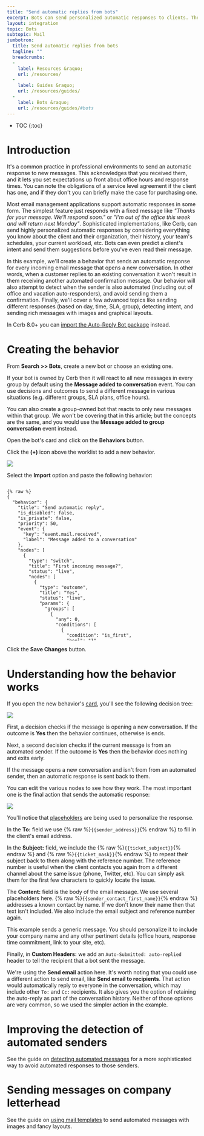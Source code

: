 ```yaml
---
title: "Send automatic replies from bots"
excerpt: Bots can send personalized automatic responses to clients. They can even predict the sender's intent and offer suggestions before you've read the message.
layout: integration
topic: Bots
subtopic: Mail
jumbotron:
  title: Send automatic replies from bots
  tagline: ""
  breadcrumbs:
  -
    label: Resources &raquo;
    url: /resources/
  -
    label: Guides &raquo;
    url: /resources/guides/
  -
    label: Bots &raquo;
    url: /resources/guides/#bots
---
```


* TOC
{:toc}

# Introduction

It's a common practice in professional environments to send an automatic response to new messages. This acknowledges that you received them, and it lets you set expectations up front about office hours and response times. You can note the obligations of a service level agreement if the client has one, and if they don't you can briefly make the case for purchasing one.

Most email management applications support automatic responses in some form.  The simplest feature just responds with a fixed message like _"Thanks for your message. We'll respond soon."_ or _"I'm out of the office this week and will return next Monday"_.  Sophisticated implementations, like Cerb, can send highly personalized automatic responses by considering everything you know about the client and their organization, their history, your team's schedules, your current workload, etc. Bots can even predict a client's intent and send them suggestions before you've even read their message.

In this example, we'll create a behavior that sends an automatic response for every incoming email message that opens a new conversation.  In other words, when a customer replies to an existing conversation it won't result in them receiving another automated confirmation message.  Our behavior will also attempt to detect when the sender is also automated (including out of office and vacation auto-responders), and avoid sending them a confirmation.  Finally, we'll cover a few advanced topics like sending different responses (based on day, time, SLA, group), detecting intent, and sending rich messages with images and graphical layouts.

<div class="cerb-box note">
	<p>
		In Cerb 8.0+ you can <a href="/packages/auto-reply-bot/">import the Auto-Reply Bot package</a> instead.
	</p>
</div>

# Creating the behavior

From **Search >> Bots**, create a new bot or choose an existing one.

If your bot is owned by Cerb then it will react to all new messages in every group by default using the **Message added to conversation** event. You can use decisions and outcomes to send a different message in various situations (e.g. different groups, SLA plans, office hours).

You can also create a group-owned bot that reacts to only new messages within that group. We won't be covering that in this article; but the concepts are the same, and you would use the **Message added to group conversation** event instead.

Open the bot's card and click on the **Behaviors** button.

Click the **(+)** icon above the worklist to add a new behavior.

<div class="cerb-screenshot">
<img src="/assets/images/guides/common/worklist-add.png" class="screenshot">
</div>

Select the **Import** option and paste the following behavior:

<pre style="max-height:29.5em;">
<code class="language-json">
{% raw %}
{
  "behavior": {
    "title": "Send automatic reply",
    "is_disabled": false,
    "is_private": false,
    "priority": 50,
    "event": {
      "key": "event.mail.received",
      "label": "Message added to a conversation"
    },
    "nodes": [
      {
        "type": "switch",
        "title": "First incoming message?",
        "status": "live",
        "nodes": [
          {
            "type": "outcome",
            "title": "Yes",
            "status": "live",
            "params": {
              "groups": [
                {
                  "any": 0,
                  "conditions": [
                    {
                      "condition": "is_first",
                      "bool": "1"
                    },
                    {
                      "condition": "is_outgoing",
                      "bool": "0"
                    }
                  ]
                }
              ]
            },
            "nodes": [
              {
                "type": "switch",
                "title": "Is it an automated message?",
                "status": "live",
                "nodes": [
                  {
                    "type": "outcome",
                    "title": "Yes",
                    "status": "live",
                    "params": {
                      "groups": [
                        {
                          "any": 0,
                          "conditions": [
                            {
                              "condition": "headers",
                              "header": "Auto-Submitted",
                              "oper": "!is",
                              "value": ""
                            },
                            {
                              "condition": "headers",
                              "header": "Auto-Submitted",
                              "oper": "!is",
                              "value": "no"
                            }
                          ]
                        }
                      ]
                    },
                    "nodes": [
                      {
                        "type": "action",
                        "title": "Ignore it and exit",
                        "status": "live",
                        "params": {
                          "actions": [
                            {
                              "action": "_exit",
                              "mode": ""
                            }
                          ]
                        }
                      }
                    ]
                  },
                  {
                    "type": "outcome",
                    "title": "No",
                    "status": "live",
                    "params": {
                      "groups": [
                        {
                          "any": 0,
                          "conditions": []
                        }
                      ]
                    },
                    "nodes": [
                      {
                        "type": "action",
                        "title": "Respond with a confirmation message",
                        "status": "live",
                        "params": {
                          "actions": [
                            {
                              "action": "send_email",
                              "from_address_id": "0",
                              "to": "{{sender_address}}",
                              "subject": "Received: {{ticket_subject}} [#{{ticket_mask}}]",
                              "html_template_id": "",
                              "format": "",
                              "content": "***** THIS IS AN AUTOMATED MESSAGE *****\r\n\r\n{% if sender_contact_first_name %}\r\nHi {{sender_contact_first_name}},\r\n\r\n{% endif %}\r\nThis is a confirmation that we have received your message.\r\n\r\nReference #: {{ticket_mask}}\r\nSubject: {{ticket_subject}}\r\n\r\nWe'll respond as soon as possible.\r\n\r\nThanks for contacting us!\r\n\r\n - Support\r\n",
                              "headers": "Auto-Submitted: auto-replied"
                            }
                          ]
                        }
                      }
                    ]
                  }
                ]
              }
            ]
          }
        ]
      }
    ]
  }
}
{% endraw %}
</code>
</pre>

Click the **Save Changes** button.

# Understanding how the behavior works

If you open the new behavior's [card](/docs/cards/), you'll see the following decision tree:

<div class="cerb-screenshot">
<img src="/assets/images/guides/bots/auto-replies/autoreply-behavior.png" class="screenshot">
</div>

First, a decision checks if the message is opening a new conversation.  If the outcome is **Yes** then the behavior continues, otherwise is ends.

Next, a second decision checks if the current message is from an automated sender.  If the outcome is **Yes** then the behavior does nothing and exits early.

If the message opens a new conversation and isn't from from an automated sender, then an automatic response is sent back to them.

You can edit the various nodes to see how they work.  The most important one is the final action that sends the automatic response:

<div class="cerb-screenshot">
<img src="/assets/images/guides/bots/auto-replies/autoreply-action.png" class="screenshot">
</div>

You'll notice that [placeholders](/docs/guide/developers/dictionaries/) are being used to personalize the response.

In the **To:** field we use {% raw %}`{{sender_address}}`{% endraw %} to fill in the client's email address.

In the **Subject:** field, we include the {% raw %}`{{ticket_subject}}`{% endraw %} and {% raw %}`{{ticket_mask}}`{% endraw %} to repeat their subject back to them along with the reference number.  The reference number is useful when the client contacts you again from a different channel about the same issue (phone, Twitter, etc).  You can simply ask them for the first few characters to quickly locate the issue.

The **Content:** field is the body of the email message.  We use several placeholders here.  {% raw %}`{{sender_contact_first_name}}`{% endraw %} addresses a known contact by name.  If we don't know their name then that text isn't included.  We also include the email subject and reference number again.

This example sends a generic message.  You should personalize it to include your company name and any other pertinent details (office hours, response time commitment, link to your site, etc).

Finally, in **Custom Headers:** we add an `Auto-Submitted: auto-replied` header to tell the recipient that a bot sent the message.

We're using the **Send email** action here.  It's worth noting that you could use a different action to send email, like **Send email to recipients**. That action would automatically reply to everyone in the conversation, which may include other `To:` and `Cc:` recipients. It also gives you the option of retaining the auto-reply as part of the conversation history. Neither of those options are very common, so we used the simpler action in the example.

# Improving the detection of automated senders

See the guide on [detecting automated messages](/guides/bots/detect-automated-messages/) for a more sophisticated way to avoid automated responses to those senders.

# Sending messages on company letterhead

See the guide on [using mail templates](/guides/mail/html-templates/) to send automated messages with images and fancy layouts.
